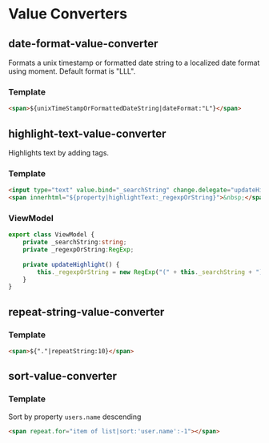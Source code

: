 # Value Converters

## date-format-value-converter

Formats a unix timestamp or formatted date string to a localized date format using moment.
Default format is "LLL".

### Template
```html
<span>${unixTimeStampOrFormattedDateString|dateFormat:"L"}</span>
```

## highlight-text-value-converter

Highlights text by adding <mark></mark> tags.

### Template
```html
<input type="text" value.bind="_searchString" change.delegate="updateHighlight()"/>
<span innerhtml="${property|highlightText:_regexpOrString}">&nbsp;</span>
```

### ViewModel
```typescript
export class ViewModel {
    private _searchString:string;
    private _regexpOrString:RegExp;
    
    private updateHighlight() {
        this._regexpOrString = new RegExp("(" + this._searchString + ")", "ig");
    }
}
```

## repeat-string-value-converter
### Template
```html
<span>${"."|repeatString:10}</span>
```

## sort-value-converter
### Template
Sort by property `users.name` descending
```html
<span repeat.for="item of list|sort:'user.name':-1"></span>
```
